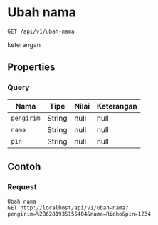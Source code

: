 # Ubah nama
```http
GET /api/v1/ubah-nama
```
keterangan
## Properties
### Query
Nama | Tipe | Nilai | Keterangan
--- | --- | --- | ---
<code>pengirim</code> | String | null | null
<code>nama</code> | String | null | null
<code>pin</code> | String | null | null

## Contoh

### Request
```http
Ubah nama
GET http://localhost/api/v1/ubah-nama?pengirim=%2B6281935155404&nama=Ridho&pin=1234
```
